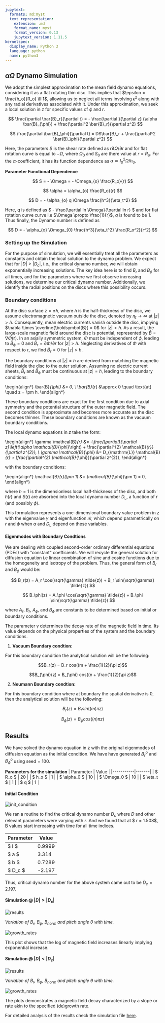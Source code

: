 ```yaml
---
jupytext:
  formats: md:myst
  text_representation:
    extension: .md
    format_name: myst
    format_version: 0.13
    jupytext_version: 1.11.5
kernelspec:
  display_name: Python 3
  language: python
  name: python3
---
```


## $\alpha \Omega$ Dynamo Simulation

We adopt the simplest approximation to the mean field dynamo equations, considering it as a flat rotating thin disc. This implies that $\epsilon = \frac{h_o}{R_o} \ll 1$, allowing us to neglect all terms involving $\epsilon^2$ along with any radial derivatives associated with it. Under this approximation, we seek a local solution in $z$ for specific values of $\phi$ and $r$.

$$
\frac{\partial \bar{B}_r}{\partial t} = - \frac{\partial }{\partial z} (\alpha \bar{B}_{\phi}) + \frac{\partial^2 \bar{B}_r}{\partial z^2}
$$

$$
\frac{\partial \bar{B}_\phi}{\partial t} =  DS\bar{B}_r + \frac{\partial^2 \bar{B}_\phi}{\partial z^2} 
$$

Here, the parameters $S$ is the shear rate defined as $r \partial \Omega / \partial r$ and for flat rotation curve is equal to $- \Omega$, where $\Omega_{0}$ and $S_{0}$ are there value at $r = R_o$. For the $\alpha$-coefficient, it has its function dependence as $\alpha \simeq l_{0}^{2} \Omega / h_{0}$. 

**Parameter Functional Dependence**

$$
S = - \Omega = - \Omega_{o} \frac{R_o}{r} 
$$

$$
\alpha = \alpha_{o} \frac{R_o}{r}
$$

$$
D = - \alpha_{o} q \Omega \frac{h^3}{\eta_t^2}
$$

Here, q is defined as $ - \frac{\partial ln \Omega}{\partial ln r} $ and for flat rotation curve curve i.e $\Omega \propto \frac{1}{r}$, $q$ is found to be 1. Thus finally, the Dynamo number is defined as

$$
D = - \alpha_{o} \Omega_{0} \frac{h^3}{\eta_t^2} \frac{R_o^2}{r^2}
$$

### Setting up the Simulation

For the purpose of simulation, we will essentially treat all the parameters as constants and obtain the local solution to the dynamo problem. We expect that for $|D| > |D_c|$, i.e., the critical dynamo number, we will obtain exponentially increasing solutions. The key idea here is to find $B_r$ and $B_\phi$ for all times, and for the parameters where we first observe increasing solutions, we determine our critical dynamo number. Additionally, we identify the radial positions on the discs where this possibility occurs.

### Boundary conditions

At the disc surface $z = \pm h$, where $h$ is the half-thickness of the disc, we assume electromagnetic vacuum outside the disc, denoted by $\eta_t \rightarrow \infty$ at $|z| > h$. Consequently, mean electric currents vanish outside the disc, implying $\nabla \times \overline{\boldsymbol{B}} = 0$ for $|z| > h$. As a result, the large-scale magnetic field around the disc is potential, represented by $\bar{B} = \nabla \Phi(\boldsymbol{r})$. In an axially symmetric system, $\Phi$ must be independent of $\phi$, leading to $\bar{B}_{\phi} = 0$ and $\bar{B}_{r} = \partial \Phi / \partial r$ for $|z| > h$. Neglecting derivatives of $\Phi$ with respect to $r$, we find $\bar{B}_{r} = 0$ for $|z| > h$.

The boundary conditions at $|z| = h$ are derived from matching the magnetic field inside the disc to the outer solution. Assuming no electric current sheets, $\bar{B}_{r}$ and $\bar{B}_{\phi}$ must be continuous at $|z| = h$, leading to the boundary conditions:


\begin{align*}
\bar{B}_{\phi} &= 0, \\
\bar{B}_{r} &\approx 0 \quad \text{at} \quad z = \pm h.
\end{align*}


These boundary conditions are exact for the first condition due to axial symmetry and the potential structure of the outer magnetic field. The second condition is approximate and becomes more accurate as the disc becomes thinner. These boundary conditions are known as the vacuum boundary conditions.

The local dynamo equations in $z$ take the form:


\begin{align*}
\gamma \mathcal{B}_{r} &= -\frac{\partial}{\partial z}\left(\alpha \mathcal{B}_{\phi}\right) + \frac{\partial^{2} \mathcal{B}_{r}}{\partial z^{2}}, \\
\gamma \mathcal{B}_{\phi} &= D_{\mathrm{L}} \mathcal{B}_{r} + \frac{\partial^{2} \mathcal{B}_{\phi}}{\partial z^{2}},
\end{align*}


with the boundary conditions:


\begin{align*}
\mathcal{B}_{r}(\pm 1) &= \mathcal{B}_{\phi}(\pm 1) = 0,
\end{align*}


where $h = 1$ is the dimensionless local half-thickness of the disc, and both $h(r)$ and $S(r)$ are absorbed into the local dynamo number $D_{\mathrm{L}}$, a function of $r$ (and possibly $\phi$).

This formulation represents a one-dimensional boundary value problem in $z$ with the eigenvalue $\gamma$ and eigenfunction $\mathcal{B}$, which depend parametrically on $r$ and $\phi$ when $\alpha$ and $D_{\mathrm{L}}$ depend on these variables.

#### Eigenmodes with Boundary Condtions

We are dealing with coupled second-order ordinary differential equations (PDEs) with "constant" coefficients. We will recycle the general solution for diffusion equation i.e linear combination of sine and cosine functions due to the homogeneity and isotropy of the problem. Thus, the general form of $B_r$ and $B_\phi$ would be:

$$
B_r(z) = A_r \cos(\sqrt{\gamma} \tilde{z}) + B_r \sin(\sqrt{\gamma} \tilde{z})
$$

$$
B_\phi(z) = A_\phi \cos(\sqrt{\gamma} \tilde{z}) + B_\phi \sin(\sqrt{\gamma} \tilde{z})
$$

where $A_r$, $B_r$, $A_\phi$, and $B_\phi$ are constants to be determined based on initial or boundary conditions.

The parameter $\gamma$ determines the decay rate of the magnetic field in time. Its value depends on the physical properties of the system and the boundary conditions.

1. **Vacuum Boundary condtion**:

For this boundary condition the analytical solution will be the following:
   
$$B_r(z) = B_r cos((m + \frac{1}{2})\pi z)$$

$$B_{\phi}(z) = B_{\phi} cos((n + \frac{1}{2})\pi z)$$

2. **Neumann Boundary condtion**:

For this boundary condition where at boundary the spatial derivative is $0$, then the analytical solution will be the following:
   
$$B_r(z) = B_r sin((m)\pi z)$$

$$B_{\phi}(z) = B_{\phi} cos((n)\pi z)$$

## Results

We have solved the dynamo equation in z with the original eigenmodes of diffusion equation as the initial condition. We have have generated $B_r^o$ and $B_\phi^o$ using $\text{seed} = 100$. 

**Parameters for the simulation**
| Parameter | Value |
|-----------|-------|
| $ R_o $   | 20    |
| $ h_o $  | 1     |
| $ \alpha_0 $ | 10 |
| $ \Omega_0 $ | 10 |
| $ \eta_t $ | 1    |
| $ q $ | 1         |

#### Initial Condition

![init_condition](/Alpha_Omega_Dynamos/z_approximation/results/initial_conditions.png)

We ran a routine to find the critical dynamo number $D_c$ where $D$ and other relevant parameters were varying with $r$. And we found that at $ r = 1.508$, B values start increasing with time for all time indices.

| Parameter       | Value          |
|-----------------|----------------|
| $ l $           | 0.9999        |
| $ a $           | 3.314         |
| $ b $           | 0.7289        |
| $ D_c $           | -2.197        |

Thus, critical dynamo number for the above system came out to be $D_c = 2.197$.

#### Simulation @ $|D| \gt |D_c|$ 

![results](/Alpha_Omega_Dynamos/z_approximation/results/Br_Bphi_Norm_Pitch_evolution_above_critical_D.gif)

*Variation of $B_r$, $B_\phi$, $B_\text{norm}$ and pitch angle $\theta$ with time.*


![growth_rates](/Alpha_Omega_Dynamos/z_approximation/results/log_Br_Bphi_vs_time_above_critical_D.png)

This plot shows that the log of magnetic field increases linearly implying exponential increase. 

#### Simulation @ $|D| \lt |D_c|$ 

![results](/Alpha_Omega_Dynamos/z_approximation/results/Br_Bphi_Norm_Pitch_evolution_below_critical_D.gif)

*Variation of $B_r$, $B_\phi$, $B_\text{norm}$ and pitch angle $\theta$ with time.*


![growth_rates](/Alpha_Omega_Dynamos/z_approximation/results/log_Br_Bphi_vs_time_below_critical_D.png)

The plots demonstrates a magnetic field decay characterized by a slope or rate akin to the specified (de)growth rate. 

For detailed analysis of the results check the simulation file [here](/Alpha_Omega_Dynamos/z_approximation/Alpha_Omega_Dynamo.ipynb).